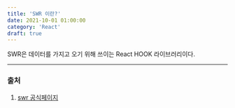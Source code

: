 ```yaml
---
title: 'SWR 이란?'
date: 2021-10-01 01:00:00
category: 'React'
draft: true
---
```


SWR은 데이터를 가지고 오기 위해 쓰이는 React HOOK 라이브러리이다.

---

### 출처

1. [swr 공식페이지](https://swr.vercel.app/ko)
